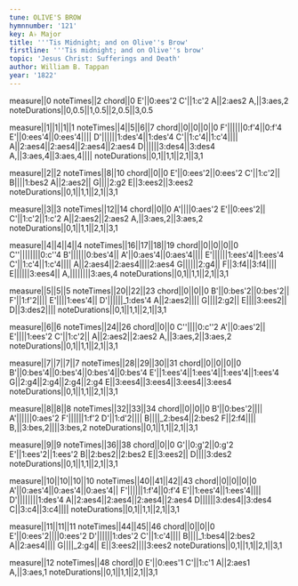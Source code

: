 ```yaml
---
tune: OLIVE'S BROW
hymnnumber: '121'
key: A♭ Major
title: '''Tis Midnight; and on Olive''s Brow'
firstline: '''Tis midnight; and on Olive''s brow'
topic: 'Jesus Christ: Sufferings and Death'
author: William B. Tappan
year: '1822'
---
```

measure||0
noteTimes||2
chord||0
E'||0:ees'2
C'||1:c'2
A||2:aes2
A,||3:aes,2
noteDurations||0,0.5||1,0.5||2,0.5||3,0.5

measure||1||1||1||1
noteTimes||4||5||6||7
chord||0||0||0||0
F'||||||0:f'4||0:f'4
E'||0:ees'4||0:ees'4||||
D'||||||1:des'4||1:des'4
C'||1:c'4||1:c'4||||
A||2:aes4||2:aes4||2:aes4||2:aes4
D||||||3:des4||3:des4
A,||3:aes,4||3:aes,4||||
noteDurations||0,1||1,1||2,1||3,1

measure||2||2
noteTimes||8||10
chord||0||0
E'||0:ees'2||0:ees'2
C'||1:c'2||
B||||1:bes2
A||2:aes2||
G||||2:g2
E||3:ees2||3:ees2
noteDurations||0,1||1,1||2,1||3,1

measure||3||3
noteTimes||12||14
chord||0||0
A'||||0:aes'2
E'||0:ees'2||
C'||1:c'2||1:c'2
A||2:aes2||2:aes2
A,||3:aes,2||3:aes,2
noteDurations||0,1||1,1||2,1||3,1

measure||4||4||4||4
noteTimes||16||17||18||19
chord||0||0||0||0
C''||||||||0:c''4
B'||||||0:bes'4||
A'||0:aes'4||0:aes'4||||
E'||||||1:ees'4||1:ees'4
C'||1:c'4||1:c'4||||
A||2:aes4||2:aes4||||2:aes4
G||||||2:g4||
F||3:f4||3:f4||||
E||||||3:ees4||
A,||||||||3:aes,4
noteDurations||0,1||1,1||2,1||3,1

measure||5||5||5
noteTimes||20||22||23
chord||0||0||0
B'||0:bes'2||0:bes'2||
F'||1:f'2||||
E'||||1:ees'4||
D'||||||_1:des'4
A||2:aes2||||
G||||2:g2||
E||||3:ees2||
D||3:des2||||
noteDurations||0,1||1,1||2,1||3,1

measure||6||6
noteTimes||24||26
chord||0||0
C''||||0:c''2
A'||0:aes'2||
E'||||1:ees'2
C'||1:c'2||
A||2:aes2||2:aes2
A,||3:aes,2||3:aes,2
noteDurations||0,1||1,1||2,1||3,1

measure||7||7||7||7
noteTimes||28||29||30||31
chord||0||0||0||0
B'||0:bes'4||0:bes'4||0:bes'4||0:bes'4
E'||1:ees'4||1:ees'4||1:ees'4||1:ees'4
G||2:g4||2:g4||2:g4||2:g4
E||3:ees4||3:ees4||3:ees4||3:ees4
noteDurations||0,1||1,1||2,1||3,1

measure||8||8||8
noteTimes||32||33||34
chord||0||0||0
B'||0:bes'2||||
A'||||||0:aes'2
F'||||||1:f'2
D'||1:d'2||||
B||||_2:bes4||2:bes2
F||2:f4||||
B,||3:bes,2||||3:bes,2
noteDurations||0,1||1,1||2,1||3,1

measure||9||9
noteTimes||36||38
chord||0||0
G'||0:g'2||0:g'2
E'||1:ees'2||1:ees'2
B||2:bes2||2:bes2
E||3:ees2||
D||||3:des2
noteDurations||0,1||1,1||2,1||3,1

measure||10||10||10||10
noteTimes||40||41||42||43
chord||0||0||0||0
A'||0:aes'4||0:aes'4||0:aes'4||
F'||||||1:f'4||0:f'4
E'||1:ees'4||1:ees'4||||
D'||||||||1:des'4
A||2:aes4||2:aes4||2:aes4||2:aes4
D||||||3:des4||3:des4
C||3:c4||3:c4||||
noteDurations||0,1||1,1||2,1||3,1

measure||11||11||11
noteTimes||44||45||46
chord||0||0||0
E'||0:ees'2||||0:ees'2
D'||||||1:des'2
C'||1:c'4||||
B||||_1:bes4||2:bes2
A||2:aes4||||
G||||_2:g4||
E||3:ees2||||3:ees2
noteDurations||0,1||1,1||2,1||3,1

measure||12
noteTimes||48
chord||0
E'||0:ees'1
C'||1:c'1
A||2:aes1
A,||3:aes,1
noteDurations||0,1||1,1||2,1||3,1

